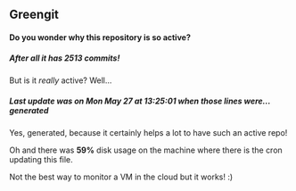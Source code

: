 ## Greengit

#### Do you wonder why this repository is so active?

##### After all it has 2513 commits!

But is it *really* active? Well...

##### Last update was on Mon May 27 at 13:25:01 when those lines were... generated

Yes, generated, because it certainly helps a lot to have such an active repo!

Oh and there was **59%** disk usage on the machine
where there is the cron updating this file.

Not the best way to monitor a VM in the cloud but it works! :)
